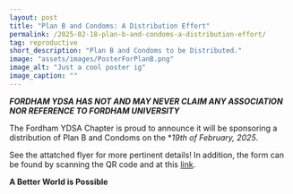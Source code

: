 ```yaml
---
layout: post
title: "Plan B and Condoms: A Distribution Effort"
permalink: /2025-02-18-plan-b-and-condoms-a-distribution-effort/
tag: reproductive
short_description: "Plan B and Condoms to be Distributed."
image: "assets/images/PosterForPlanB.png"
image_alt: "Just a cool poster ig"
image_caption: ""
---
```


***FORDHAM YDSA HAS NOT AND MAY NEVER CLAIM ANY ASSOCIATION NOR REFERENCE TO FORDHAM UNIVERSITY***

The Fordham YDSA Chapter is proud to announce it will be sponsoring a distribution of Plan B and Condoms on the **19th of February, 2025*. 

See the attatched flyer for more pertinent details! In addition, the form can be found by scanning the QR code and at this [link](https://docs.google.com/forms/d/e/1FAIpQLScyQrt_XYhMaQV3cRmFQ0KYPM3lxPc0lohe7iBgILvYHl8p8w/viewform).

**A Better World is Possible**
